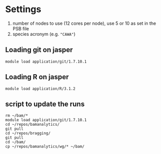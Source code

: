 # Settings

1. number of nodes to use (12 cores per node), use 5 or 10 as set in the PSB file
2. species acronym (e.g. `"CAWA"`)

## Loading git on jasper

`module load application/git/1.7.10.1`

## Loading R on jasper

`module load application/R/3.1.2`

## script to update the runs

```
rm ~/bam/*
module load application/git/1.7.10.1
cd ~/repos/bamanalytics/
git pull
cd ~/repos/bragging/
git pull
cd ~/bam/
cp ~/repos/bamanalytics/wg/* ~/bam/
```
